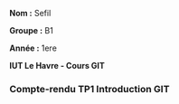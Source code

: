 **Nom :** Sefil

**Groupe :** B1

**Année :** 1ere

**IUT Le Havre - Cours GIT**

### Compte-rendu TP1 Introduction GIT
